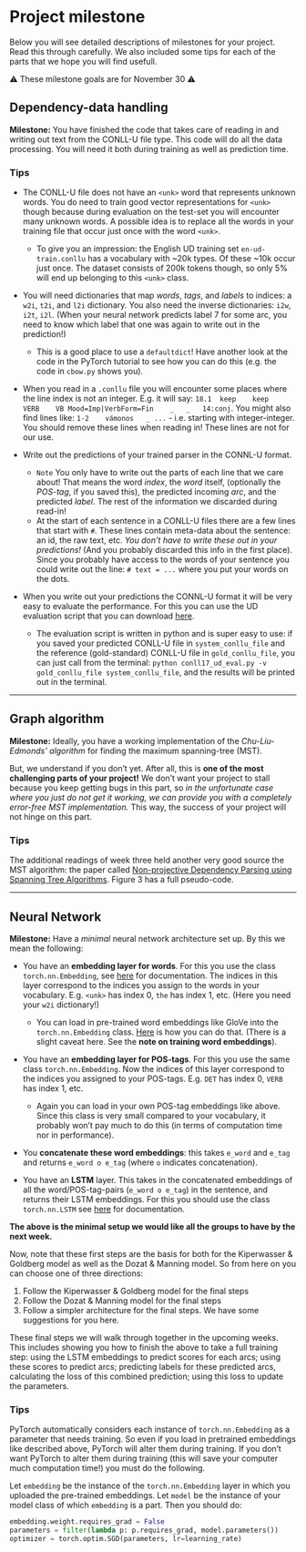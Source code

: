 # Project milestone

Below you will see detailed descriptions of milestones for your project. Read this through carefully. We also included some tips for each of the parts that we hope you will find usefull.

:warning: These milestone goals are for November 30 :warning:

## Dependency-data handling

**Milestone:** You have finished the code that takes care of reading in and writing out text from the CONLL-U file type. This code will do all the data processing. You will need it both during training as well as prediction time.

### Tips

* The CONLL-U file does not have an `<unk>` word that represents unknown words. You do need to train good vector representations for `<unk>` though because during evaluation on the test-set you will encounter many unknown words. A possible idea is to replace all the words in your training file that occur just once with the word `<unk>`.
    * To give you an impression: the English UD training set `en-ud-train.conllu` has a vocabulary with ~20k types. Of these ~10k occur just once. The dataset consists of 200k tokens though, so only 5% will end up belonging to this `<unk>` class.

* You will need dictionaries that map *words*, *tags*, and *labels* to indices: a `w2i`, `t2i`, and `l2i` dictionary. You also need the inverse dictionaries: `i2w`, `i2t`, `i2l`. (When your neural network predicts label 7 for some arc, you need to know which label that one was again to write out in the prediction!)
    * This is a good place to use a `defaultdict`! Have another look at the code in the PyTorch tutorial to see how you can do this (e.g. the code in `cbow.py` shows you).

* When you read in a `.conllu` file you will encounter some places where the line index is not an integer. E.g. it will say: `18.1	keep	keep	VERB	VB Mood=Imp|VerbForm=Fin	_	_	14:conj`. You might also find lines like: `1-2    vámonos   _ ...` - i.e. starting with integer-integer. You should remove these lines when reading in! These lines are not for our use.

* Write out the predictions of your trained parser in the CONNL-U format.
    * `Note` You only have to write out the parts of each line that we care about! That means the word *index*, the *word* itself, (optionally the *POS-tag*, if you saved this), the predicted incoming *arc*, and the predicted *label*. The rest of the information we discarded during read-in!
    * At the start of each sentence in a CONLL-U files there are a few lines that start with `#`. These lines contain meta-data about the sentence: an id, the raw text, etc. *You don’t have to write these out in your predictions!* (And you probably discarded this info in the first place). Since you probably have access to the words of your sentence you could write out the line: `# text = ...` where you put your words on the dots.

* When you write out your predictions the CONNL-U format it will be very easy to evaluate the performance. For this you can use the UD evaluation script that you can download [here](http://universaldependencies.org/conll17/evaluation.html).
    * The evaluation script is written in python and is super easy to use: if you saved your predicted CONLL-U file in `system_conllu_file` and the reference (gold-standard) CONLL-U file in `gold_conllu_file`, you can just call from the terminal: `python conll17_ud_eval.py -v gold_conllu_file system_conllu_file`, and the results will be printed out in the terminal.

----

## Graph algorithm

**Milestone:** Ideally, you have a working implementation of the *Chu-Liu-Edmonds' algorithm* for finding the maximum spanning-tree (MST).

But, we understand if you don’t yet. After all, this is **one of the most challenging parts of your project!** We don’t want your project to stall because you keep getting bugs in this part, so *in the unfortunate case where you just do not get it working, we can provide you with a completely error-free MST implementation.* This way, the success of your project will not hinge on this part.

### Tips

The additional readings of week three held another very good source the MST algorithm: the paper called [Non-projective Dependency Parsing using Spanning Tree Algorithms](http://www.aclweb.org/anthology/H05-1066). Figure 3 has a full pseudo-code.

----

## Neural Network

**Milestone:** Have a *minimal* neural network architecture set up. By this we mean the following:

* You have an **embedding layer for words**. For this you use the class `torch.nn.Embedding`, see [here](http://pytorch.org/docs/master/nn.html#embedding) for documentation. The indices in this layer correspond to the indices you assign to the words in your vocabulary. E.g. `<unk>` has index 0, `the` has index 1, etc. (Here you need your `w2i` dictionary!)

    * You can load in pre-trained word embeddings like GloVe into the `torch.nn.Embedding` class. [Here](https://discuss.pytorch.org/t/can-we-use-pre-trained-word-embeddings-for-weight-initialization-in-nn-embedding/1222) is how you can do that. (There is a slight caveat here. See the **note on training word embeddings**).

* You have an **embedding layer for POS-tags**. For this you use the same class `torch.nn.Embedding`. Now the indices of this layer correspond to the indices you assigned to your POS-tags. E.g. `DET` has index 0, `VERB` has index 1, etc.
    * Again you can load in your own POS-tag embeddings like above. Since this class is very small compared to your vocabulary, it probably won’t pay much to do this (in terms of computation time nor in performance).

* You **concatenate these word embeddings**: this takes `e_word` and `e_tag` and returns `e_word o e_tag` (where `o` indicates concatenation).

* You have an **LSTM** layer. This takes in the concatenated embeddings of all the word/POS-tag-pairs (`e_word o e_tag`) in the sentence, and returns their LSTM embeddings. For this you should use the class `torch.nn.LSTM` see [here](http://pytorch.org/docs/master/nn.html#embedding) for documentation.

**The above is the minimal setup we would like all the groups to have by the next week.**

Now, note that these first steps are the basis for both for the Kiperwasser & Goldberg model as well as the Dozat & Manning model. So from here on you can choose one of three directions:
1. Follow the Kiperwasser & Goldberg model for the final steps
2. Follow the Dozat & Manning model for the final steps
3. Follow a simpler architecture for the final steps. We have some suggestions for you here.

These final steps we will walk through together in the upcoming weeks. This includes showing you how to finish the above to take a full training step: using the LSTM embeddings to predict scores for each arcs; using these scores to predict arcs; predicting labels for these predicted arcs, calculating the loss of this combined prediction; using this loss to update the parameters.

### Tips

PyTorch automatically considers each instance of `torch.nn.Embedding` as a parameter that needs training. So even if you load in pretrained embeddings like described above, PyTorch will alter them during training. If you don’t want PyTorch to alter them during training (this will save your computer much computation time!) you must do the following.

Let `embedding` be the instance of the `torch.nn.Embedding` layer in which you uploaded the pre-trained embeddings. Let `model` be the instance of your model class of which `embedding` is a part. Then you should do:

```python
embedding.weight.requires_grad = False
parameters = filter(lambda p: p.requires_grad, model.parameters())
optimizer = torch.optim.SGD(parameters, lr=learning_rate)
```
